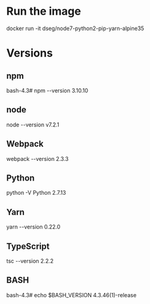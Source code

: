 # Run the image
docker run -it dseg/node7-python2-pip-yarn-alpine35

# Versions
## npm
bash-4.3# npm --version
3.10.10

## node
node --version
v7.2.1

## Webpack
webpack --version
2.3.3

## Python
python -V
Python 2.7.13

## Yarn
yarn --version
0.22.0

## TypeScript
tsc --version
2.2.2

## BASH
bash-4.3# echo $BASH_VERSION
4.3.46(1)-release
